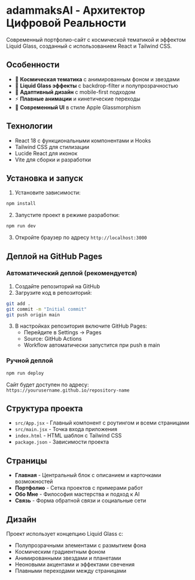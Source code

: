 # adammaksAI - Архитектор Цифровой Реальности

Современный портфолио-сайт с космической тематикой и эффектом Liquid Glass, созданный с использованием React и Tailwind CSS.

## Особенности

- 🌌 **Космическая тематика** с анимированным фоном и звездами
- 🔮 **Liquid Glass эффекты** с backdrop-filter и полупрозрачностью
- 📱 **Адаптивный дизайн** с mobile-first подходом
- ⚡ **Плавные анимации** и кинетические переходы
- 🎨 **Современный UI** в стиле Apple Glassmorphism

## Технологии

- React 18 с функциональными компонентами и Hooks
- Tailwind CSS для стилизации
- Lucide React для иконок
- Vite для сборки и разработки

## Установка и запуск

1. Установите зависимости:
```bash
npm install
```

2. Запустите проект в режиме разработки:
```bash
npm run dev
```

3. Откройте браузер по адресу `http://localhost:3000`

## Деплой на GitHub Pages

### Автоматический деплой (рекомендуется)

1. Создайте репозиторий на GitHub
2. Загрузите код в репозиторий:
```bash
git add .
git commit -m "Initial commit"
git push origin main
```

3. В настройках репозитория включите GitHub Pages:
   - Перейдите в Settings → Pages
   - Source: GitHub Actions
   - Workflow автоматически запустится при push в main

### Ручной деплой

```bash
npm run deploy
```

Сайт будет доступен по адресу: `https://yourusername.github.io/repository-name`

## Структура проекта

- `src/App.jsx` - Главный компонент с роутингом и всеми страницами
- `src/main.jsx` - Точка входа приложения
- `index.html` - HTML шаблон с Tailwind CSS
- `package.json` - Зависимости проекта

## Страницы

- **Главная** - Центральный блок с описанием и карточками возможностей
- **Портфолио** - Сетка проектов с примерами работ
- **Обо Мне** - Философия мастерства и подход к AI
- **Связь** - Форма обратной связи и социальные сети

## Дизайн

Проект использует концепцию Liquid Glass с:
- Полупрозрачными элементами с размытием фона
- Космическим градиентным фоном
- Анимированными звездами и планетами
- Неоновыми акцентами и эффектами свечения
- Плавными переходами между страницами
